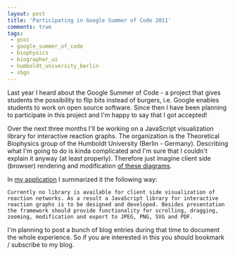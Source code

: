```yaml
---
layout: post
title: 'Participating in Google Summer of Code 2011'
comments: true
tags:
 - gsoc
 - google_summer_of_code
 - biophysics
 - biographer_ui
 - humboldt_university_berlin
 - sbgn
---
```


Last year I heard about the Google Summer of Code - a project that gives students the possibility to flip bits instead of burgers, i.e. Google enables students to work on open source software. Since then I have been planning to participate in this project and I'm happy to say that I got accepted!

Over the next three months I'll be working on a JavaScript visualization library for interactive reaction graphs. The organization is the Theoretical Biophysics group of the Humboldt University (Berlin - Germany). Describing what I'm going to do is kinda complicated and I'm sure that I couldn't explain it anyway (at least properly). Therefore just imagine client side (browser) rendering and modification <a title="Some example diagrams" href="http://www.sbgn.org/Documents/PD_L1_Examples">of these diagrams</a>.

In <a title="Abstract part of my application" href="http://www.google-melange.com/gsoc/project/google/gsoc2011/ben_ripkens/20001">my application</a> I summarized it the following way:


    Currently no library is available for client side visualization of reaction networks. As a result a JavaScript library for interactive reaction graphs is to be designed and developed. Besides presentation the framework should provide functionality for scrolling, dragging, zooming, modification and export to JPEG, PNG, SVG and PDF.


I'm planning to post a bunch of blog entries during that time to document the whole experience. So if you are interested in this you should bookmark / subscribe to my blog.